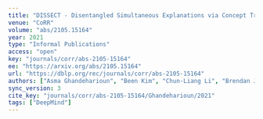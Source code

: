 ```yaml
---
title: "DISSECT - Disentangled Simultaneous Explanations via Concept Traversals."
venue: "CoRR"
volume: "abs/2105.15164"
year: 2021
type: "Informal Publications"
access: "open"
key: "journals/corr/abs-2105-15164"
ee: "https://arxiv.org/abs/2105.15164"
url: "https://dblp.org/rec/journals/corr/abs-2105-15164"
authors: ["Asma Ghandeharioun", "Been Kim", "Chun-Liang Li", "Brendan Jou", "Brian Eoff", "Rosalind W. Picard"]
sync_version: 3
cite_key: "journals/corr/abs-2105-15164/Ghandeharioun/2021"
tags: ["DeepMind"]
---
```

